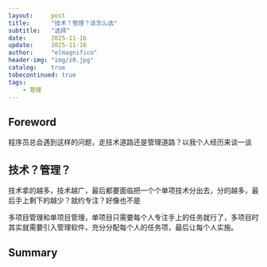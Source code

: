 ```yaml
---
layout:     post
title:      "技术？管理？该怎么选"
subtitle:   "选择"
date:       2025-11-16
update:     2025-11-16
author:     "elmagnifico"
header-img: "img/z0.jpg"
catalog:    true
tobecontinued: true
tags:
    - 管理
---
```


## Foreword

程序员总会遇到这样的问题，走技术道路还是管理道路？以我个人经历来谈一谈



## 技术？管理？

技术拿的越多，技术越广，最后都要面临把一个个单项技术分出去，分的越多，最后手上剩下的越少？就约专注？好像也不是



多项目管理和单项目管理，单项目只需要每个人专注手上的任务就行了，多项目时其实就需要引入管理软件，充分分配每个人的任务项，最后让每个人实施。



## Summary

